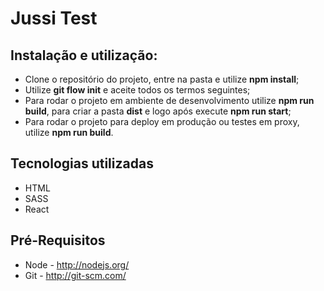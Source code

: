 # Jussi Test

## Instalação e utilização:

- Clone o repositório do projeto, entre na pasta e utilize **npm install**;
- Utilize **git flow init** e aceite todos os termos seguintes;
- Para rodar o projeto em ambiente de desenvolvimento utilize **npm run build**,
para criar a pasta **dist** e logo após execute **npm run start**;
- Para rodar o projeto para deploy em produção ou testes em proxy, utilize **npm run build**.

## Tecnologias utilizadas

* HTML
* SASS
* React

## Pré-Requisitos

* Node - http://nodejs.org/
* Git - http://git-scm.com/

